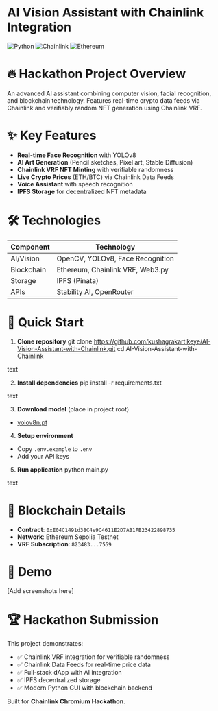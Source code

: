 # AI Vision Assistant with Chainlink Integration

![Python](https://img.shields.io/badge/Python-3.10-blue)
![Chainlink](https://img.shields.io/badge/Chainlink-VRF-green)
![Ethereum](https://img.shields.io/badge/Ethereum-Sepolia-purple)

# 🔥 Hackathon Project Overview

An advanced AI assistant combining computer vision, facial recognition, and blockchain technology. Features real-time crypto data feeds via Chainlink and verifiably random NFT generation using Chainlink VRF.

# ✨ Key Features

- **Real-time Face Recognition** with YOLOv8
- **AI Art Generation** (Pencil sketches, Pixel art, Stable Diffusion)
- **Chainlink VRF NFT Minting** with verifiable randomness
- **Live Crypto Prices** (ETH/BTC) via Chainlink Data Feeds
- **Voice Assistant** with speech recognition
- **IPFS Storage** for decentralized NFT metadata

# 🛠️ Technologies

| Component | Technology |
|-----------|------------|
| AI/Vision | OpenCV, YOLOv8, Face Recognition |
| Blockchain | Ethereum, Chainlink VRF, Web3.py |
| Storage | IPFS (Pinata) |
| APIs | Stability AI, OpenRouter |

# 🚀 Quick Start

1. **Clone repository**
git clone https://github.com/kushagrakartikeye/AI-Vision-Assistant-with-Chainlink.git
cd AI-Vision-Assistant-with-Chainlink

text

2. **Install dependencies**
pip install -r requirements.txt

text

3. **Download model** (place in project root)
- [yolov8n.pt](https://github.com/ultralytics/assets/releases/download/v0.0.0/yolov8n.pt)

4. **Setup environment**
- Copy `.env.example` to `.env`
- Add your API keys

5. **Run application**
python main.py

text

# 🔗 Blockchain Details

- **Contract**: `0xE04C1491d38C4e9C4611E2D7AB1FB23422898735`
- **Network**: Ethereum Sepolia Testnet
- **VRF Subscription**: `823483...7559`

# 📸 Demo

[Add screenshots here]

# 🏆 Hackathon Submission

This project demonstrates:
- ✅ Chainlink VRF integration for verifiable randomness
- ✅ Chainlink Data Feeds for real-time price data
- ✅ Full-stack dApp with AI integration
- ✅ IPFS decentralized storage
- ✅ Modern Python GUI with blockchain backend

Built for **Chainlink Chromium Hackathon**.
